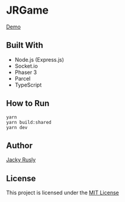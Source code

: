 # JRGame

<a href="https://game.jackyrusly.com">Demo</a>

## Built With
- Node.js (Express.js)
- Socket.io
- Phaser 3
- Parcel
- TypeScript

## How to Run

```
yarn
yarn build:shared
yarn dev
```

## Author
[Jacky Rusly](https://www.jackyrusly.com)

## License
This project is licensed under the [MIT License](https://opensource.org/licenses/MIT)
